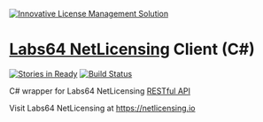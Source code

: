 <a href="https://netlicensing.io"><img src="https://netlicensing.io/img/netlicensing-stage-twitter.jpg" alt="Innovative License Management Solution"></a>

# [Labs64 NetLicensing](https://netlicensing.io) Client (C#)

[![Stories in Ready](https://badge.waffle.io/labs64/netlicensingclient-csharp.svg?label=ready&title=Ready)](http://waffle.io/labs64/netlicensingclient-csharp)
[![Build Status](https://travis-ci.org/Labs64/NetLicensingClient-csharp.svg?branch=master)](https://travis-ci.org/Labs64/NetLicensingClient-csharp)

C# wrapper for Labs64 NetLicensing [RESTful API](http://l64.cc/nl10)

Visit Labs64 NetLicensing at https://netlicensing.io
